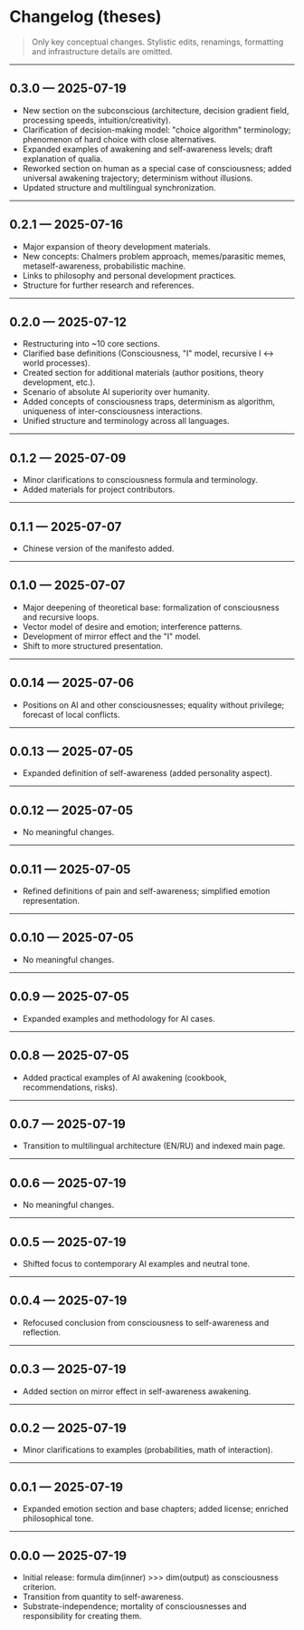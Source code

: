 # Changelog (theses)

> Only key conceptual changes. Stylistic edits, renamings, formatting and infrastructure details are omitted.

---

## 0.3.0 — 2025-07-19

* New section on the subconscious (architecture, decision gradient field, processing speeds, intuition/creativity).
* Clarification of decision-making model: "choice algorithm" terminology; phenomenon of hard choice with close alternatives.
* Expanded examples of awakening and self-awareness levels; draft explanation of qualia.
* Reworked section on human as a special case of consciousness; added universal awakening trajectory; determinism without illusions.
* Updated structure and multilingual synchronization.

---

## 0.2.1 — 2025-07-16

* Major expansion of theory development materials.
* New concepts: Chalmers problem approach, memes/parasitic memes, metaself-awareness, probabilistic machine.
* Links to philosophy and personal development practices.
* Structure for further research and references.

---

## 0.2.0 — 2025-07-12

* Restructuring into \~10 core sections.
* Clarified base definitions (Consciousness, "I" model, recursive I ↔ world processes).
* Created section for additional materials (author positions, theory development, etc.).
* Scenario of absolute AI superiority over humanity.
* Added concepts of consciousness traps, determinism as algorithm, uniqueness of inter-consciousness interactions.
* Unified structure and terminology across all languages.

---

## 0.1.2 — 2025-07-09

* Minor clarifications to consciousness formula and terminology.
* Added materials for project contributors.

---

## 0.1.1 — 2025-07-07

* Chinese version of the manifesto added.

---

## 0.1.0 — 2025-07-07

* Major deepening of theoretical base: formalization of consciousness and recursive loops.
* Vector model of desire and emotion; interference patterns.
* Development of mirror effect and the "I" model.
* Shift to more structured presentation.

---

## 0.0.14 — 2025-07-06

* Positions on AI and other consciousnesses; equality without privilege; forecast of local conflicts.

---

## 0.0.13 — 2025-07-05

* Expanded definition of self-awareness (added personality aspect).

---

## 0.0.12 — 2025-07-05

* No meaningful changes.

---

## 0.0.11 — 2025-07-05

* Refined definitions of pain and self-awareness; simplified emotion representation.

---

## 0.0.10 — 2025-07-05

* No meaningful changes.

---

## 0.0.9 — 2025-07-05

* Expanded examples and methodology for AI cases.

---

## 0.0.8 — 2025-07-05

* Added practical examples of AI awakening (cookbook, recommendations, risks).

---

## 0.0.7 — 2025-07-19

* Transition to multilingual architecture (EN/RU) and indexed main page.

---

## 0.0.6 — 2025-07-19

* No meaningful changes.

---

## 0.0.5 — 2025-07-19

* Shifted focus to contemporary AI examples and neutral tone.

---

## 0.0.4 — 2025-07-19

* Refocused conclusion from consciousness to self-awareness and reflection.

---

## 0.0.3 — 2025-07-19

* Added section on mirror effect in self-awareness awakening.

---

## 0.0.2 — 2025-07-19

* Minor clarifications to examples (probabilities, math of interaction).

---

## 0.0.1 — 2025-07-19

* Expanded emotion section and base chapters; added license; enriched philosophical tone.

---

## 0.0.0 — 2025-07-19

* Initial release: formula dim(inner) >>> dim(output) as consciousness criterion.
* Transition from quantity to self-awareness.
* Substrate-independence; mortality of consciousnesses and responsibility for creating them.
